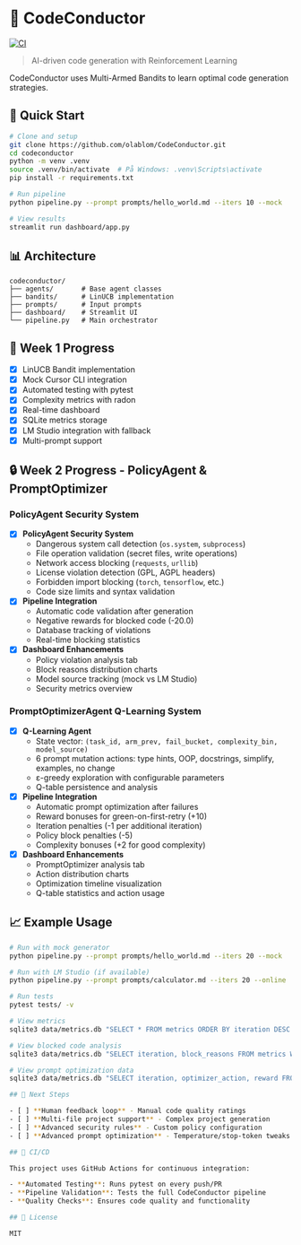 # 🎼 CodeConductor

[![CI](https://github.com/olablom/CodeConductor/actions/workflows/ci.yml/badge.svg)](https://github.com/olablom/CodeConductor/actions/workflows/ci.yml)

> AI-driven code generation with Reinforcement Learning

CodeConductor uses Multi-Armed Bandits to learn optimal code generation strategies.

## 🚀 Quick Start

```bash
# Clone and setup
git clone https://github.com/olablom/CodeConductor.git
cd codeconductor
python -m venv .venv
source .venv/bin/activate  # På Windows: .venv\Scripts\activate
pip install -r requirements.txt

# Run pipeline
python pipeline.py --prompt prompts/hello_world.md --iters 10 --mock

# View results
streamlit run dashboard/app.py
```

## 📊 Architecture

```
codeconductor/
├── agents/       # Base agent classes
├── bandits/      # LinUCB implementation
├── prompts/      # Input prompts
├── dashboard/    # Streamlit UI
└── pipeline.py   # Main orchestrator
```

## 🧪 Week 1 Progress

- [x] LinUCB Bandit implementation
- [x] Mock Cursor CLI integration
- [x] Automated testing with pytest
- [x] Complexity metrics with radon
- [x] Real-time dashboard
- [x] SQLite metrics storage
- [x] LM Studio integration with fallback
- [x] Multi-prompt support

## 🔒 Week 2 Progress - PolicyAgent & PromptOptimizer

### **PolicyAgent Security System**

- [x] **PolicyAgent Security System**
  - Dangerous system call detection (`os.system`, `subprocess`)
  - File operation validation (secret files, write operations)
  - Network access blocking (`requests`, `urllib`)
  - License violation detection (GPL, AGPL headers)
  - Forbidden import blocking (`torch`, `tensorflow`, etc.)
  - Code size limits and syntax validation
- [x] **Pipeline Integration**
  - Automatic code validation after generation
  - Negative rewards for blocked code (-20.0)
  - Database tracking of violations
  - Real-time blocking statistics
- [x] **Dashboard Enhancements**
  - Policy violation analysis tab
  - Block reasons distribution charts
  - Model source tracking (mock vs LM Studio)
  - Security metrics overview

### **PromptOptimizerAgent Q-Learning System**

- [x] **Q-Learning Agent**
  - State vector: `(task_id, arm_prev, fail_bucket, complexity_bin, model_source)`
  - 6 prompt mutation actions: type hints, OOP, docstrings, simplify, examples, no change
  - ε-greedy exploration with configurable parameters
  - Q-table persistence and analysis
- [x] **Pipeline Integration**
  - Automatic prompt optimization after failures
  - Reward bonuses for green-on-first-retry (+10)
  - Iteration penalties (-1 per additional iteration)
  - Policy block penalties (-5)
  - Complexity bonuses (+2 for good complexity)
- [x] **Dashboard Enhancements**
  - PromptOptimizer analysis tab
  - Action distribution charts
  - Optimization timeline visualization
  - Q-table statistics and action usage

## 📈 Example Usage

```bash
# Run with mock generator
python pipeline.py --prompt prompts/hello_world.md --iters 20 --mock

# Run with LM Studio (if available)
python pipeline.py --prompt prompts/calculator.md --iters 20 --online

# Run tests
pytest tests/ -v

# View metrics
sqlite3 data/metrics.db "SELECT * FROM metrics ORDER BY iteration DESC LIMIT 10"

# View blocked code analysis
sqlite3 data/metrics.db "SELECT iteration, block_reasons FROM metrics WHERE blocked = 1"

# View prompt optimization data
sqlite3 data/metrics.db "SELECT iteration, optimizer_action, reward FROM metrics WHERE optimizer_action != 'no_change'"

## 🔮 Next Steps

- [ ] **Human feedback loop** - Manual code quality ratings
- [ ] **Multi-file project support** - Complex project generation
- [ ] **Advanced security rules** - Custom policy configuration
- [ ] **Advanced prompt optimization** - Temperature/stop-token tweaks

## 🚀 CI/CD

This project uses GitHub Actions for continuous integration:

- **Automated Testing**: Runs pytest on every push/PR
- **Pipeline Validation**: Tests the full CodeConductor pipeline
- **Quality Checks**: Ensures code quality and functionality

## 📝 License

MIT
```
